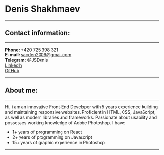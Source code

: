 # Denis Shakhmaev

---

## Contact information:

---

**Phone:** +420 725 398 321<br>
**E-mail:** sacden2009@gmail.com<br>
**Telegram:** @JSDenis<br>
[LinkedIn](https://www.linkedin.com/in/denis-shakhmaev/)<br>
[GitHub](https://github.com/sacden)<br>

---

## About me:

---

Hi, i am an innovative Front-End Developer with 5 years experience building and maintaining responsive websites.
Proficient in HTML, CSS, JavaScript, as well as modern libraries and frameworks. Passionate about usability and possesses working knowledge of Adobe Photoshop.
I have:

- 1+ years of programming on React
- 2+ years of programming on Javascript
- 15+ years of graphic experience in Photoshop

---
